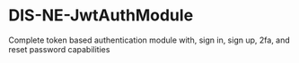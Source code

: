 # DIS-NE-JwtAuthModule
Complete token based authentication module with, sign in, sign up, 2fa, and  reset password capabilities
